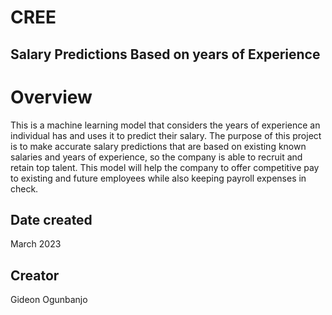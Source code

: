 # CREE
## Salary Predictions Based on years of Experience
# Overview
This is a machine learning model that considers the years of experience an individual has and uses it to predict their salary. The purpose of this project is to make accurate salary predictions that are based on existing known salaries and years of experience, so the company is able to recruit and retain top talent. This model will help the company to offer competitive pay to existing and future employees while also keeping payroll expenses in check.

## Date created
March 2023
## Creator
Gideon Ogunbanjo